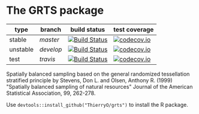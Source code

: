 # The GRTS package

| type | branch | build status | test coverage |
| --- | --- | --- | --- |
| stable | _master_ | [![Build Status](https://travis-ci.org/ThierryO/grts.svg?branch=master)](https://travis-ci.org/ThierryO/grts) | [![codecov.io](https://codecov.io/github/ThierryO/grts/coverage.svg?branch=master)](https://codecov.io/github/ThierryO/grts?branch=master) |
| unstable |  _develop_ |  [![Build Status](https://travis-ci.org/ThierryO/grts.svg?branch=develop)](https://travis-ci.org/ThierryO/grts) | [![codecov.io](https://codecov.io/github/ThierryO/grts/coverage.svg?branch=develop)](https://codecov.io/github/ThierryO/grts?branch=travis) |
| test | _travis_| [![Build Status](https://travis-ci.org/ThierryO/grts.svg?branch=travis)](https://travis-ci.org/ThierryO/grts) | [![codecov.io](https://codecov.io/github/ThierryO/grts/coverage.svg?branch=travis)](https://codecov.io/github/ThierryO/grts?branch=travis) |

Spatially balanced sampling based on the general randomized tessellation stratified principle by Stevens, Don L. and Olsen, Anthony R. (1999) "Spatially balanced sampling of natural resources" Journal of the American Statistical Association, 99, 262-278.

Use `devtools::install_github("ThierryO/grts")` to install the R package.
